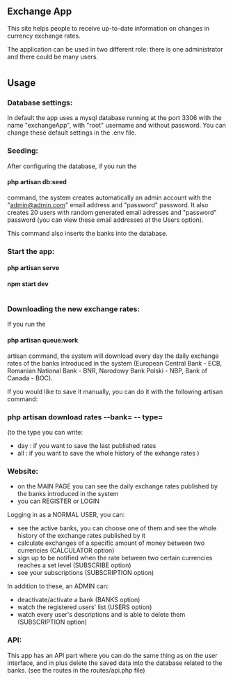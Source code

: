 ## Exchange App

This site helps people to receive up-to-date information on changes in currency exchange rates. 

The application can be used in two different role: there is one administrator and there could be many users. 

# 

## Usage

### Database settings:

In default the app uses a mysql database running at the port 3306 with the name "exchangeApp", with "root" username and without password. You can change these default settings in the .env file. 

### Seeding:

After configuring the database, if you run the 

#### php artisan db:seed 

command, the system creates automatically an admin account with the "admin@admin.com" email address and "password" password. It also creates 20 users with random generated email adresses and "password" password (you can view these email addresses at the Users option). 

This command also inserts the banks into the database. 

### Start the app:

#### php artisan serve

#### npm start dev

#

### Downloading the new exchange rates:

If you run the 

#### php artisan queue:work 

artisan command, the system will download every day the daily exchange rates of the banks introduced in the system (European Central Bank - ECB, Romanian National Bank - BNR, Narodowy Bank Polski - NBP, Bank of Canada - BOC). 

If you would like to save it manually, you can do it with the following artisan command:

### php artisan download rates --bank=<bank> -- type=<type>
 (to the type you can write:
 - day : if you want to save the last published rates
 - all : if you want to save the whole history of the exhange rates )

### Website:

- on the MAIN PAGE you can see the daily exchange rates published by the banks introduced in the system
- you can REGISTER or LOGIN

Logging in as a NORMAL USER, you can:
- see the active banks, you can choose one of them and see the whole history of the exchange rates published by it
- calculate exchanges of a specific amount of money between two currencies (CALCULATOR option)
- sign up to be notified when the rate between two certain currencies reaches a set level (SUBSCRIBE option)
- see your subscriptions (SUBSCRIPTION option)

In addition to these, an ADMIN can:
- deactivate/activate a bank (BANKS option)
- watch the registered users' list (USERS option)
- watch every user's descriptions and is able to delete them (SUBSCRIPTION option)



### API: 

This app has an API part where you can do the same thing as on the user interface, and in plus delete the saved data into the database related to the banks. (see the routes in the routes/api.php file)

